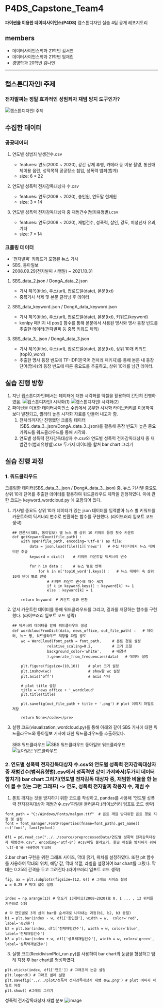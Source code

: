 # P4DS_Capstone_Team4
<b>파이썬을 이용한 데이터사이언스(P4DS)</b> 캡스톤디자인 실습 4팀 공개 레포지토리

## members
- 데이터사이언스학과 21학번 김서연
- 데이터사이언스학과 21학번 엄채린
- 경영학과 20학번 김나연
********
## 캡스톤디자인I 주제
### 전자발찌는 정말 효과적인 성범죄자 재범 방지 도구인가? 
<!-- 중범죄를 저지른 범죄자를 전자감독하기 위해 고안된 전자발찌가 있음에도 여성을 대상으로 한 성범죄 재범은 매년 꾸준히 발생하였음. 따라서, 전자발찌가 정말 효용이 있는지에 대한 주제로 캡스톤디자인I을 진행하였음. -->
![캡스톤디자인I 주제](./readmeSource/%EC%BA%A1%EC%8A%A4%ED%86%A4%EB%94%94%EC%9E%90%EC%9D%B8I%20%EC%A3%BC%EC%A0%9C%20%EC%84%A0%EC%A0%95%20%EB%B0%B0%EA%B2%BD.jpg)
## 수집한 데이터
### 공공데이터
1. 연도별 성범죄 발생건수.csv
    - features: 연도(2000 ~ 2020), 강간 강제 추행, 카메라 등 이용 촬영, 통신매체이용 음란, 성적목적 공공장소 침입, 성폭력 범죄(합계) 
    - size: 6 * 22

2. 연도별 성폭력 전자감독대상자 수.csv
    - features: 연도(2008 ~ 2020), 총인원, 연도말 현재원
    - size: 3 * 14

3. 연도별 성폭력 전자감독대상자 중 재범건수(범죄유형별).csv
    - features: 연도(2008 ~ 2020), 재범건수, 성폭력, 살인, 강도, 미성년자 유괴, 기타
    - size: 7 * 14

### 크롤링 데이터
- '전자발찌' 키워드가 포함된 뉴스 기사
- SBS, 동아일보
- 2008.09.29(전자발찌 시행일) ~ 2021.10.31

1. SBS_data_2.json / DongA_data_2.json
    - 기사 제목(title), 주소(url), 업로드일(date), 본문(txt)
    - 중복기사 삭제 및 본문 클리닝 후 데이터

2. SBS_data_keyword.json / DongA_data_keyword.json
    - 기사 제목(title), 주소(url), 업로드일(date), 본문(txt), 키워드(keyword)
    - konlpy 패키지 내 pos() 함수를 통해 본문에서 사용된 명사와 명사 등장 빈도를 추출한 데이터(전자발찌 등 중복 키워드 제외)

3. SBS_data_3_.json / DongA_data_3.json
    - 기사 제목(title), 주소(url), 업로드일(date), 본문(txt), 상위 10개 키워드(top10_word)
    - 추출한 명사 등장 빈도에 TF-IDF(한국어 전처리 패키지)를 통해 본문 내 등장 단어(명사)의 등장 빈도에 따른 중요도를 추출하고, 상위 10개를 남긴 데이터.

## 실습 진행 방향
1. 지난 캡스톤디자인I에서는 데이터에 대한 시각화를 엑셀을 활용하여 간단히 진행하였음.
![캡스톤디자인I 시각화(1)](./readmeSource/%EC%BA%A1%EC%8A%A4%ED%86%A4%EB%94%94%EC%9E%90%EC%9D%B8I%20%EC%8B%9C%EA%B0%81%ED%99%94(1).jpg)
![캡스톤디자인I 시각화(2)](./readmeSource/%EC%BA%A1%EC%8A%A4%ED%86%A4%EB%94%94%EC%9E%90%EC%9D%B8I%20%EC%8B%9C%EA%B0%81%ED%99%94(2).jpg)
2. 파이썬을 이용한 데이터사이언스 수업에서 공부한 시각화 라이브러리를 이용하여 보다 발전되고, 퀄리티 높은 시각화 자료를 만들어 내고자 함. 
    1. 전처리까지만 진행했던 크롤링 데이터(SBS_data_3_.json/DongA_data_3_.json)를 활용해 등장 빈도가 높은 중요 키워드를 워드클라우드를 통해 시각화.
    2. 연도별 성폭력 전자감독대상자 수.csv와 연도별 성폭력 전자감독대상자 중 재범건수(범죄유형별).csv 두가지 데이터를 합쳐 bar chart 그리기

## 실습 진행 과정
### 1. 워드클라우드
크롤링한 데이터(SBS_data_3_.json / DongA_data_3_.json) 중, 뉴스 기사별 중요도 상위 10개 단어를 추출한 데이터를 활용하여 워드클라우드 제작을 진행하였다. 이에 관한 코드는 keyword_wordcloud.py 에 포함되어 있다.

1. 기사별 중요도 상위 10개 데이터가 있는 json 데이터를 입력받아 뉴스 별 키워드를 카운트하여 딕셔너리 변수로 반환하는 함수를 구현했다. (라이브러리 임포트 코드 생략)
    ```
    ## 언론사(SBS, 동아일보) 별 뉴스 별 상위 10 키워드 등장 횟수 카운트
    def getKeywordCount(file_path) :
        with open(file_path, encoding='utf-8') as file:
            data = json.load(file)[1]['news']   # 수집 데이터에서 뉴스 데이터만 추출
            keyword = dict()    # 키워드 카운트할 딕셔너리 변수
            
            for n in data :     # 뉴스 별로 반복
                for k in n['top10_word'].keys() :   # 뉴스 데이터 속 상위 10개 단어 별로 반복
                    # 키워드 카운트 변수에 개수 세기
                    if k in keyword.keys() : keyword[k] += 1    
                    else : keyword[k] = 1

        return keyword  # 카운트 결과 반환
    ```

2. 앞서 카운트한 데이터를 통해 워드클라우드를 그리고, 결과를 저장하는 함수를 구현했다. (라이브러리 임포트 코드 생략)
    ```
    ## 딕셔너리 데이터를 받아 워드클라우드 생성
    def wordcloudFromDict(data, news_office, out_file_path) :   # 데이터, 뉴스 명, 워드클라우드 저장할 파일 경로
        wc = WordCloud(font_path = font_path,     # 폰트 경로 설정
                    relative_scaling=0.2,         # 크기 조절
                    background_color='white',     # 배경색
                    ).generate_from_frequencies(data)   # 데이터 설정

        plt.figure(figsize=(10,10))    # plot 크기 설정
        plt.imshow(wc)                 # show할 wc 설정
        plt.axis('off')                # axis 삭제

        # plot title 설정
        title = news_office + '_wordcloud'
        plt.title(title)

        plt.savefig(out_file_path + title + '.png') # plot 이미지 파일로 저장

        return None</code></pre>
    ```
3. 실행 코드(visualization_wordcloud.py)를 통해 아래와 같이 SBS 기사에 대한 워드클라우드와 동아일보 기사에 대한 워드클라우드를 추출하였다.<br><br>
    SBS 워드클라우드
    ![SBS 워드클라우드](./plot/SBS_wordcloud.png)
    동아일보 워드클라우드
    ![동아일보 워드클라우드](./plot/DongA_wordcloud.png)

### 2. 연도별 성폭력 전자감독대상자 수.csv와 연도별 성폭력 전자감독대상자 중 재범건수(범죄유형별).csv에서 성폭력만 같이 가져와서(두가지 데이터 합치기) bar chart 그리기(연도별 전자감독 대상자 중, 재범한 비율을 한 눈에 볼 수 있는 그런 그래프) -> 연도, 성폭력 전자발찌 착용자 수, 재범 수

1. 폰트 깨지는 것을 방지하기 위한 코드를 작성하고, pandas를 사용해 '연도별 성폭력 전자감독대상자 재범건수.csv'파일을 불러온다.(라이브러리 임포트 코드 생략)
 ```
font_path = "C:/Windows/Fonts/malgun.ttf"  # 폰트 깨짐 방지위한 폰트 경로 지정 및 설정
font = font_manager.FontProperties(fname=font_path).get_name()
rc('font', family=font)

df1 = pd.read_csv("../../source/preprocessedData/연도별 성폭력 전자감독대상자 재범건수.csv", encoding='utf-8') #csv파일 불러오기, 한글 깨짐을 방지하기 위해 'utf-8'을 사용하여 인코딩
 ```

2.bar chart 구현을 위한 그래프 사이즈, 막대 굵기, 위치를 설정하였다. 또한 plt 함수를 사용하여 막대의 위치, 해당 값, 막대 색깔, 라벨을 설정하여 bar chart를 그렸다. 막대는 0.25의 간격을 두고 그려진다.(라이브러리 임포트 코드 생략)
 ```
fig, ax = plt.subplots(figsize=(12, 6)) # 그래프 사이즈 설정
w = 0.25 # 막대 넓이 설정


index = np.arange(13) # 연도가 13개이므(2008~2020)로 0, 1 ... , 13 위치를 기준으로 삼음

# 각 연도별로 3개 샵의 bar를 순서대로 나타내는 과정(b1, b2, b3 동일)
b1 = plt.bar(index - w, df1['총인원'], width = w,  color='red', label='총인원') 
b2 = plt.bar(index, df1['전체재범건수'], width = w, color='blue', label='전체재범건수')
b3 = plt.bar(index + w, df1['성폭력재범건수'], width = w, color='green', label='성폭력재범건수')
 ```
 
3. 실행 코드(RecidivismPlot_run.py)를 사용하여 bar chart의 눈금을 형성하고 범례 지정 후 bar chart를 형성하였다.
 ```
plt.xticks(index, df1['연도']) # 그래프의 눈금 설정
plt.legend() # 그래프 범례 설정
plt.savefig('../../plot/성폭력 전자감독대상자 재범 분포.png') # plot 이미지 파일로 저장
plt.show() #그래프 그리기
 ```
 성폭력 전자감독대상자 재범 분포
![image](https://user-images.githubusercontent.com/117803754/208844404-c2de0b45-0bc9-47c5-95fa-46a10fda0feb.png)




